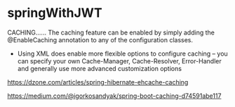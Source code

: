 # springWithJWT

CACHING......
The caching feature can be enabled by simply adding the @EnableCaching annotation to any of the configuration classes.
- Using XML does enable more flexible options to configure caching – you can specify your own Cache-Manager, Cache-Resolver, Error-Handler and generally use more advanced customization options 

https://dzone.com/articles/spring-hibernate-ehcache-caching

https://medium.com/@igorkosandyak/spring-boot-caching-d74591abe117
